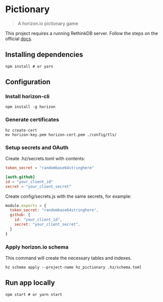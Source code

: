 # Pictionary

> A horizon.io pictionary game

This project requires a running RethinkDB server. Follow the steps on the official [docs](https://rethinkdb.com/docs/install/).

## Installing dependencies

```shell
npm install # or yarn
```

## Configuration

### Install horizon-cli

```shell
npm install -g horizon
```

### Generate certificates

```
hz create-cert
mv horizon-key.pem horizon-cert.pem ./config/tls/
```
### Setup secrets and OAuth

Create .hz/secrets.toml with contents:

```toml
token_secret = "randombase64stringhere"

[auth.github]
id = "your_client_id"
secret = "your_client_secret"
```

Create config/secrets.js with the same secrets, for example:

```js
module.exports = {
  token_secret: "randombase64stringhere",
  github: {
    id: "your_client_id",
    secret: "your_client_secret",
  }
}
```

### Apply horizon.io schema

This command will create the necessary tables and indexes.

```shell
hz schema apply --project-name hz_pictionary .hz/schema.toml
```

## Run app locally

```shell
npm start # or yarn start
```

